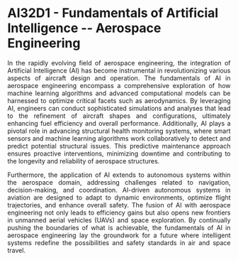 # AI32D1 - Fundamentals of Artificial Intelligence -- Aerospace Engineering

<p align = justify>In the rapidly evolving field of aerospace engineering, the integration of Artificial Intelligence (AI) has become instrumental in revolutionizing various aspects of aircraft design and operation. The fundamentals of AI in aerospace engineering encompass a comprehensive exploration of how machine learning algorithms and advanced computational models can be harnessed to optimize critical facets such as aerodynamics. By leveraging AI, engineers can conduct sophisticated simulations and analyses that lead to the refinement of aircraft shapes and configurations, ultimately enhancing fuel efficiency and overall performance. Additionally, AI plays a pivotal role in advancing structural health monitoring systems, where smart sensors and machine learning algorithms work collaboratively to detect and predict potential structural issues. This predictive maintenance approach ensures proactive interventions, minimizing downtime and contributing to the longevity and reliability of aerospace structures.</p>

<p align = justify>Furthermore, the application of AI extends to autonomous systems within the aerospace domain, addressing challenges related to navigation, decision-making, and coordination. AI-driven autonomous systems in aviation are designed to adapt to dynamic environments, optimize flight trajectories, and enhance overall safety. The fusion of AI with aerospace engineering not only leads to efficiency gains but also opens new frontiers in unmanned aerial vehicles (UAVs) and space exploration. By continually pushing the boundaries of what is achievable, the fundamentals of AI in aerospace engineering lay the groundwork for a future where intelligent systems redefine the possibilities and safety standards in air and space travel.</p>
